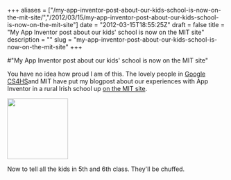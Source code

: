 +++
aliases = ["/my-app-inventor-post-about-our-kids-school-is-now-on-the-mit-site/","/2012/03/15/my-app-inventor-post-about-our-kids-school-is-now-on-the-mit-site"]
date = "2012-03-15T18:55:25Z"
draft = false
title = "My App Inventor post about our kids' school is now on the MIT site"
description = ""
slug = "my-app-inventor-post-about-our-kids-school-is-now-on-the-mit-site"
+++

#"My App Inventor post about our kids' school is now on the MIT site"

You have no idea how proud I am of this. The lovely people in <a href="http://cs4hs.com/">Google CS4HS</a>and MIT have put my blogpost about our experiences with App Inventor in a rural Irish school up <a href="http://appinventoredu.mit.edu/stories/after-school-app-inventor-ireland">on the MIT site</a>.

<a href="http://appinventoredu.mit.edu/stories/after-school-app-inventor-ireland"><img class="size-full wp-image-633 aligncenter" title="logo" src="https://d2j17b10ywb1i7.cloudfront.net/wp-content/uploads/2012/03/logo.png" alt="" width="140" height="140" /></a>

Now to tell all the kids in 5th and 6th class. They'll be chuffed.

&nbsp;